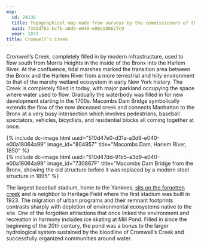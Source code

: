 ```yaml
---
map:
  id: 24136
  title: Topographical map made from surveys by the commissioners of the Department of Public Parks
  uuid: 734dd761-bcfb-a8d5-e040-e00a180627c9
  year: 1873
title: Cromwell’s Creek
---
```

Cromwell’s Creek, completely filled in by modern infrastructure, used to flow south from Morris Heights in the inside of the Bronx into the Harlem River.  At the confluence, tidal marshes marked the transition area between the Bronx and the Harlem River from a more terrestrial and hilly environment to that of the marshy wetland ecosystem in early New York history. The Creek is completely filled in today, with major parkland occupying the space where water used to flow. Gradually the waterbody was filled in for new development starting in the 1700s. Macombs Dam Bridge symbolically extends the flow of the now deceased creek and connects Manhattan to the Bronx at a very busy intersection which involves pedestrians, baseball spectators, vehicles, bicyclists, and residential blocks all coming together at once.

<div>
{% include dc-image.html uuid="510d47e0-d31a-a3d9-e040-e00a18064a99" image_id="804957" title="Macombs Dam, Harlem River, 1850" %}
</div>

<div>
{% include dc-image.html uuid="510d47dd-91b5-a3d9-e040-e00a18064a99" image_id="730867F" title="Macombs Dam Bridge from the Bronx, showing the old structure before it was replaced by a modern steel structure in 1895" %}
</div>


The largest baseball stadium, home to the Yankees, [sits on the forgotten creek](https://hiddenwatersblog.wordpress.com/2016/02/18/cromwells-creek-at-yankee-stadium/) and is neighbor to Heritage Field where the first stadium was built in 1923. The migration of urban programs and their remnant footprints contrasts sharply with depletion of environmental ecosystems native to the site. One of the forgotten attractions that once linked the environment and recreation in harmony includes ice skating at Mill Pond. Filled in since the beginning of the 20th century, the pond was a bonus to the larger hydrological system sustained by the bloodline of Cromwell’s Creek and successfully organized communities around water.
